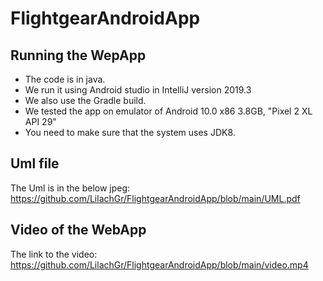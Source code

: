 # FlightgearAndroidApp

## Running the WepApp
+ The code is in java.
+ We run it using Android studio in IntelliJ version 2019.3
+ We also use the Gradle build.
+ We tested the app on emulator of Android 10.0 x86 3.8GB, "Pixel 2 XL API 29"
+ You need to make sure that the system uses JDK8.

## Uml file
The Uml is in the below jpeg:     https://github.com/LilachGr/FlightgearAndroidApp/blob/main/UML.pdf

## Video of the WebApp
The link to the video:     https://github.com/LilachGr/FlightgearAndroidApp/blob/main/video.mp4
